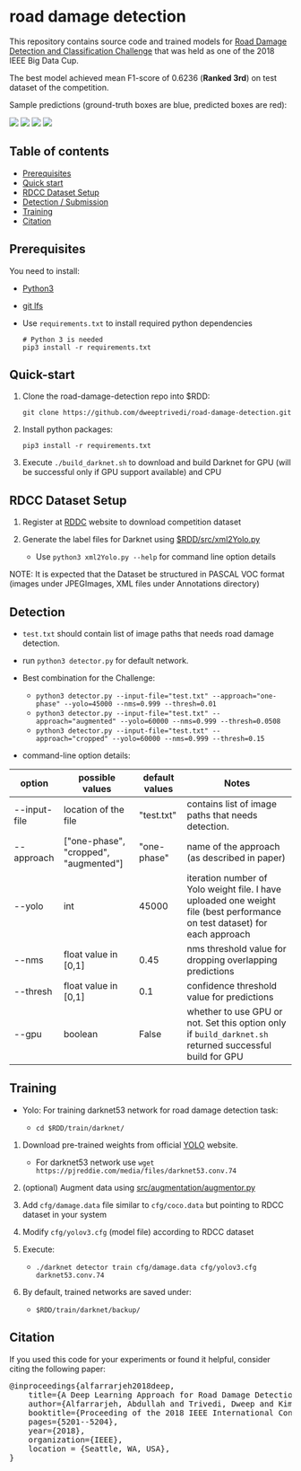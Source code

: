 # road damage detection

This repository contains source code and trained models for [Road Damage Detection and Classification Challenge](https://bdc2018.mycityreport.net/overview/) that was held as one of the 2018 IEEE Big Data Cup.

The best model achieved mean F1-score of 0.6236 (**Ranked 3rd**) on test dataset of the competition.

Sample predictions (ground-truth boxes are blue, predicted boxes are red):

![](examples/sample1.png) ![](examples/sample2.png) ![](examples/sample3.png) ![](examples/sample4.png)

## Table of contents

- [Prerequisites](#prerequisites)
- [Quick start](#quick-start)
- [RDCC Dataset Setup](#RDCC-Dataset-Setup)
- [Detection / Submission](#Detection)
- [Training](#Training)
- [Citation](#Citation)

## Prerequisites

You need to install:
- [Python3](https://www.python.org/downloads/)
- [git lfs](https://git-lfs.github.com/)
- Use `requirements.txt` to install required python dependencies

    ```Shell
    # Python 3 is needed
    pip3 install -r requirements.txt
    ```
   

## Quick-start
1. Clone the road-damage-detection repo into $RDD: 

    ```Shell
    git clone https://github.com/dweeptrivedi/road-damage-detection.git
    ```

2. Install python packages:

    ```Shell
    pip3 install -r requirements.txt
    ```

3. Execute `./build_darknet.sh` to download and build Darknet for GPU (will be successful only if GPU support available) and CPU 


## RDCC Dataset Setup

1. Register at [RDDC](https://bdc2018.mycityreport.net/overview/) website to download competition dataset

2. Generate the label files for Darknet using [$RDD/src/xml2Yolo.py](https://github.com/dweeptrivedi/road-damage-detection/blob/master/src/xml2Yolo.py)
    - Use `python3 xml2Yolo.py --help` for command line option details

NOTE: It is expected that the Dataset be structured in PASCAL VOC format (images under JPEGImages, XML files under Annotations directory)


## Detection

- `test.txt` should contain list of image paths that needs road damage detection.

- run `python3 detector.py` for default network.

- Best combination for the Challenge:
    - `python3 detector.py --input-file="test.txt" --approach="one-phase" --yolo=45000 --nms=0.999 --thresh=0.01`
    - `python3 detector.py --input-file="test.txt" --approach="augmented" --yolo=60000 --nms=0.999 --thresh=0.0508`
    - `python3 detector.py --input-file="test.txt" --approach="cropped" --yolo=60000 --nms=0.999 --thresh=0.15`
    
- command-line option details:

| option |  possible values | default values | Notes |
| --- | --- | --- | --- |
| --input-file | location of the file | "test.txt" | contains list of image paths that needs detection. |
| --approach | ["one-phase", "cropped", "augmented"] | "one-phase" |name of the approach (as described in paper) |
| --yolo | int | 45000 | iteration number of Yolo weight file. I have uploaded one weight file (best performance on test dataset) for each approach  |
| --nms | float value in [0,1] | 0.45 | nms threshold value for dropping overlapping predictions |
| --thresh | float value in [0,1] | 0.1 | confidence threshold value for predictions |
| --gpu | boolean | False | whether to use GPU or not. Set this option only if `build_darknet.sh` returned successful build for GPU |

## Training

- Yolo: For training darknet53 network for road damage detection task:

    - `cd $RDD/train/darknet/`

1. Download pre-trained weights from official [YOLO](https://pjreddie.com/darknet/yolo/) website.

    - For darknet53 network use `wget https://pjreddie.com/media/files/darknet53.conv.74`

2. (optional) Augment data using [src/augmentation/augmentor.py](https://github.com/dweeptrivedi/road-damage-detection/blob/master/src/augmentation/augmentor.py)

3. Add `cfg/damage.data` file similar to `cfg/coco.data` but pointing to RDCC dataset in your system

4. Modify `cfg/yolov3.cfg` (model file) according to RDCC dataset

5. Execute:

    - `./darknet detector train cfg/damage.data cfg/yolov3.cfg darknet53.conv.74`

6. By default, trained networks are saved under:

    - `$RDD/train/darknet/backup/`

## Citation

If you used this code for your experiments or found it helpful, consider citing the following paper:

<pre>
@inproceedings{alfarrarjeh2018deep,
    title={A Deep Learning Approach for Road Damage Detection from Smartphone Images},
    author={Alfarrarjeh, Abdullah and Trivedi, Dweep and Kim, Seon Ho and Shahabi, Cyrus},
    booktitle={Proceeding of the 2018 IEEE International Conference on Big Data (Big Data)},
    pages={5201--5204},
    year={2018},
    organization={IEEE},
    location = {Seattle, WA, USA},
}
</pre>
